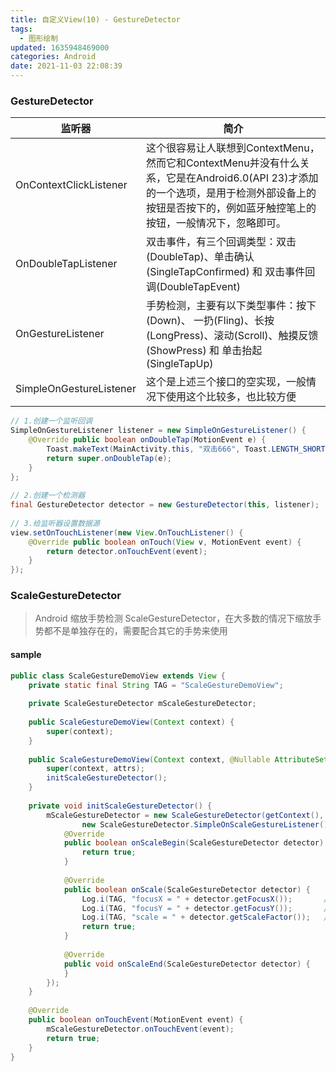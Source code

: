 ```yaml
---
title: 自定义View(10) - GestureDetector
tags:
  - 图形绘制
updated: 1635948469000
categories: Android
date: 2021-11-03 22:08:39
---
```


### GestureDetector

| 监听器 | 简介 |
|--|--|
| OnContextClickListener | 这个很容易让人联想到ContextMenu，然而它和ContextMenu并没有什么关系，它是在Android6.0(API 23)才添加的一个选项，是用于检测外部设备上的按钮是否按下的，例如蓝牙触控笔上的按钮，一般情况下，忽略即可。 |
| OnDoubleTapListener  | 双击事件，有三个回调类型：双击(DoubleTap)、单击确认(SingleTapConfirmed) 和 双击事件回调(DoubleTapEvent) |
| OnGestureListener | 手势检测，主要有以下类型事件：按下(Down)、 一扔(Fling)、长按(LongPress)、滚动(Scroll)、触摸反馈(ShowPress) 和 单击抬起(SingleTapUp) |
| SimpleOnGestureListener  | 这个是上述三个接口的空实现，一般情况下使用这个比较多，也比较方便 |
<!-- more -->
```java
// 1.创建一个监听回调
SimpleOnGestureListener listener = new SimpleOnGestureListener() {
    @Override public boolean onDoubleTap(MotionEvent e) {
        Toast.makeText(MainActivity.this, "双击666", Toast.LENGTH_SHORT).show();
        return super.onDoubleTap(e);
    }
};
 
// 2.创建一个检测器
final GestureDetector detector = new GestureDetector(this, listener);
 
// 3.给监听器设置数据源
view.setOnTouchListener(new View.OnTouchListener() {
    @Override public boolean onTouch(View v, MotionEvent event) {
        return detector.onTouchEvent(event);
    }
});
```

### ScaleGestureDetector

> Android 缩放手势检测 ScaleGestureDetector，在大多数的情况下缩放手势都不是单独存在的，需要配合其它的手势来使用

#### sample

```java
public class ScaleGestureDemoView extends View {
    private static final String TAG = "ScaleGestureDemoView";
 
    private ScaleGestureDetector mScaleGestureDetector;
 
    public ScaleGestureDemoView(Context context) {
        super(context);
    }
 
    public ScaleGestureDemoView(Context context, @Nullable AttributeSet attrs) {
        super(context, attrs);
        initScaleGestureDetector();
    }
 
    private void initScaleGestureDetector() {
        mScaleGestureDetector = new ScaleGestureDetector(getContext(), 
                new ScaleGestureDetector.SimpleOnScaleGestureListener() {
            @Override
            public boolean onScaleBegin(ScaleGestureDetector detector) {
                return true;
            }
 
            @Override
            public boolean onScale(ScaleGestureDetector detector) {
                Log.i(TAG, "focusX = " + detector.getFocusX());       // 缩放中心，x坐标
                Log.i(TAG, "focusY = " + detector.getFocusY());       // 缩放中心y坐标
                Log.i(TAG, "scale = " + detector.getScaleFactor());   // 缩放因子
                return true;
            }
 
            @Override
            public void onScaleEnd(ScaleGestureDetector detector) {
            }
        });
    }
 
    @Override
    public boolean onTouchEvent(MotionEvent event) {
        mScaleGestureDetector.onTouchEvent(event);
        return true;
    }
}
```

